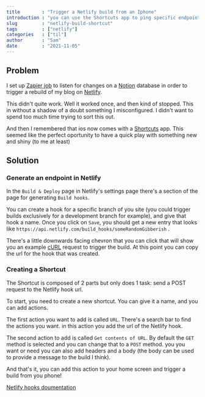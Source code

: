 ```yaml
---
title        : "Trigger a Netlify build from an Iphone"
introduction : "you can use the Shortcuts app to ping specific endpoints"
slug         : "netlify-build-shortcut"
tags         : ["netlify"]
categories   : ["til"]
author       : "Sam"
date         : "2021-11-05"
---
```


## Problem
I set up [Zapier job](https://zapier.com/) to listen for changes on a [Notion](https://www.notion.so) database in order to trigger a rebuild of my blog on [Netlify](https://www.netlify.com/). 

This didn't quite work. Well it worked once, and then kind of stopped. This in without a shadow of a doubt something I misconfigured. I didn't want to spend too much time trying to sort this out.

And then I remembered that ios now comes with a [Shortcuts](https://support.apple.com/guide/shortcuts/welcome/ios) app. This seemed like the perfect oportunity to have a quick play with something new and shiny (to me at least)


## Solution

### Generate an endpoint in Netlify
In the `Build & Deploy` page in Netlify's settings page there's a section of the page for generating `Build hooks`. 

You can create a hook for a specific branch of you site (you could trigger builds exclusively for a development branch for example), and give that hook a name. Once you click on `Save`, you should get a new entry that looks like `https://api.netlify.com/build_hooks/someRandomGibberish` . 

There's a little downwards facing chevron that you can click that will show you an example [cURL](https://curl.se/) request to trigger the build. At this point you can copy the url for the hook that was created.

### Creating a Shortcut
The Shortcut is composed of 2 parts but only does 1 task: send a POST request to the Netlify hook url.

To start, you need to create a new shortcut. You can give it a name, and you can add actions.

The first action you want to add is called `URL`. There's a search bar to find the actions you want. in this action you add the url of the Netlify hook.

The second action to add is called `Get contents of URL`. By default the `GET` method is selected and you can change that to a `POST` method. you you want or need you can also add headers and a body (the body can be used to provide a message to the build I think).


And that's it, you can add this action to your home screen and trigger a build from you phone!


[Netlify hooks doumentation](https://docs.netlify.com/configure-builds/build-hooks/)